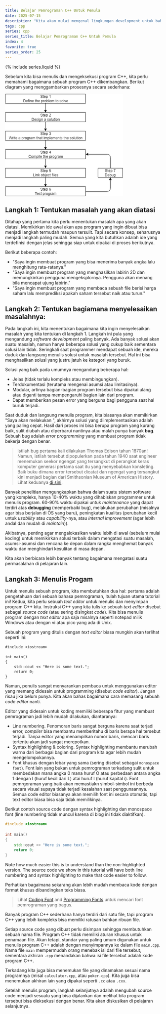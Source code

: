 ```yaml
---
title: Belajar Pemrograman C++ Untuk Pemula
date: 2025-07-15
description: "Kita akan mulai mengenal lingkungan development untuk bahasa pemrograman C++."
tags: cpp
series: cpp
series_title: Belajar Pemrograman C++ Untuk Pemula
index: 4
favorite: true
series_order: 25
---
```


{% include series.liquid %}

Sebelum kita bisa menulis dan mengeksekusi program C++, kita perlu memahami bagaimana sebuah program C++ dikembangkan. Berikut diagram yang menggambarkan prosesnya secara sederhana:

![](/assets/images/cpp/Development-min.png)

## Langkah 1: Tentukan masalah yang akan diatasi

Ditahap yang pertama kita perlu menentukan masalah apa yang akan diatasi. Memikirkan ide awal akan apa program yang ingin dibuat bisa menjadi langkah termudah maupun tersulit. Tapi secara konsep, seharusnya menjadi langkah paling mudah. Semua yang kita butuhkan adalah ide yang terdefinisi dengan jelas sehingga siap untuk dipakai di proses berikutnya. 

Berikut beberapa contoh:

- "Saya ingin membuat program yang bisa menerima banyak angka lalu menghitung rata-ratanya."
- "Saya ingin membuat program yang menghasilkan labirin 2D dan memungkinkan pengguna mengeksplornya. Pengguna akan menang bila mencapat ujung labirin."
- "Saya ingin membuat program yang membaca sebuah file berisi harga saham lalu memprediksi apakah saham tersebut naik atau turun."


## Langkah 2: Tentukan bagiamana menyelesaikan masalahnya:

Pada langkah ini, kita menentukan bagaimana kita ingin menyelesaikan masalah yang kita tentukan di langkah 1.  Langkah ini pula yang mengandung *software development* paling banyak. Ada banyak solusi akan suatu masalah, namun hanya beberapa solusi yang cukup baik sementara solusi lain tidak. Seringkali saat programmer mendapat sebuah ide, mereka duduk dan langsung menulis solusi untuk masalah tersebut. Hal ini bisa menghasilkan solusi yang justru jatuh ke kategori yang buruk. 


Solusi yang baik pada umumnya mengandung beberapa hal:

- Jelas (tidak terlalu kompleks atau membingungkan).
- Terdokumentasi (terutama mengenai asumsi atau limitasinya).
- Modular, artinya bagian-bagian program tersebut bisa dipakai ulang atau diganti tampa mempengaruhi bagian lain dari program. 
- Dapat memberikan pesan error yang berguna bagi pengguna saat hal buruk terjadi. 

Saat duduk dan langsung menulis program, kita biasanya akan memikirkan "Saya akan melakukan <sesuatu>", akhirnya solusi yang diimplementasikan adalah yang paling cepat. Hasil dari proses ini bisa berupa program yang kurang baik, sulit diubah atau diperbarui nantinya atau malah punya banyak **bug**. Sebuah bug adalah *error programming* yang membuat program tidak bekerja dengan benar. 


> Istilah bug pertama kali dilakukan Thomas Edison tahun 1870an! Namun, istilah tersebut dipopulerkan pada tahun 1940 saat engineer menemukan seekor ngengat yang tersangkut di perangkat keras komputer generasi pertama saat itu yang menyebabkan konsleting. Baik buku dimana error tersebut dicatat dan ngengat yang tersangkut kini menjadi bagian dari Smithsonian Museum of American History. Lihat keduanya [di sini](https://americanhistory.si.edu/collections/nmah_334663).

Banyak penelitian mengungkapkan bahwa dalam suatu sistem software yang kompleks, hanya 10-40% waktu yang dihabiskan programmer untuk menulis program. 60-90% waktu dipakai untuk *maintenance* yang dapat terdiri atas **debugging** (memperbaiki bug), melakukan perubahan (misalnya agar bisa berjalan di OS yang baru), peningkatan kualitas (perubahan kecil untuk *usability* atau *capability*-nya, atau *internal improvement* (agar lebih andal dan mudah di *maintain*)).

Akibatnya, penting agar mengalokasikan waktu lebih di awal (sebelum mulai koding) untuk memikirkan solusi terbaik dalam mengatasi suatu masalah, asumsi-asumsi dan rencana ke depan dalam rangka menghemat banyak waktu dan menghindari kesulitan di masa depan. 

Kita akan berbicara lebih banyak tentang bagaimana mengatasi suatu permasalahan di pelajaran lain. 

## Langkah 3: Menulis Progam

Untuk menulis sebuah program, kita membutuhkan dua hal: pertama adalah pengetahuan dari sebuah bahasa pemrograman, itulah tujuan utama tutorial ini! Kedua, kita perlu sebuah *text editor* untuk menulis dan menyimpan program C++ kita. Instruksi C++ yang kita tulis ke sebuah *text editor* disebut sebagai *source code* (atau sering disingkat *code*). Kita bisa menulis program dengan *text editor* apa saja misalnya seperti notepad milik Windows atau dengan vi atau pico yang ada di Unix. 

Sebuah program yang ditulis dengan *text editor* biasa mungkin akan terlihat seperti ini:


```
#include <iostream>

int main()
{
    std::cout << "Here is some text.";
    return 0;
}
```

Namun, penulis sangat menyarankan pembaca untuk menggunakan editor yang memang didesain untuk programming (disebut *code editor*). Jangan risau jika belum punya. Kita akan bahas bagaimana cara memasang sebuah *code editor* nanti. 

Editor yang didesain untuk koding memiliki beberapa fitur yang membuat pemrograman jadi lebih mudah dilakukan, diantaranya:

- Line numbering. Penomoran baris sangat berguna karena saat terjadi error, *compiler* bisa membantu memberitahu di baris berapa hal tersebut terjadi. Tanpa editor yang menampilkan nomor baris, mencari baris tertentu akan jadi sangat merepotkan. 
- Syntax highlighting & coloring. Syntax highlighting membantu merubah warna dari berbagai bagian dari program kita agar lebih mudah mengelompokannya. 
- Font khusus dengan lebar yang sama (sering disebut sebagai `monospace font`). Font lain yang bukan untuk pemrograman terkadang sulit untuk membedakan mana angka 0 mana huruf O atau perbedaan antara angka 1 dengan l (huruf kecil dari L) atai huruf I (huruf kapital i). Font pemrgoraman yang baik akan memastiakn simbol-simbol ini berbeda secara visual supaya tidak terjadi kesalahan saat penggunaannya. Semua code editor biasanya akan memilih font ini secara otomatis, tapi text editor biasa bisa saja tidak memilikinya. 


Berikut contoh source code dengan syntax highlighting dan monospace font (line numbering tidak muncul karena di blog ini tidak diaktifkan). 


```cpp
#include <iostream>

int main()
{
    std::cout << "Here is some text.";
    return 0;
}
```

Note how much easier this is to understand than the non-highlighted version. The source code we show in this tutorial will have both line numbering and syntax highlighting to make that code easier to follow.

Perhatikan bagaimana sekarang akan lebih mudah membaca kode dengan format khusus dibandingkan teks biasa. 

> Lihat [Coding Font](https://www.codingfont.com/) and [Programming Fonts](https://www.programmingfonts.org/) untuk mencari font pemrograman yang bagus.

Banyak program C++ sederhana hanya terdiri dari satu file, tapi program C++ yang lebih kompleks bisa memiliki ratusan bahkan ribuan file.

Setiap source code yang dibuat perlu disimpan sehingga membutuhkan sebuah nama file. Program C++ tidak memiliki aturan khusus untuk penamaan file. Akan tetapi, standar yang paling umum digunakan untuk menulis program C++ adalah dengan menyimpannya ke dalam file `main.cpp`. Nama file `main` mempermudah orang menebak isi dari file tersebut, sementara akhiran `.cpp` menandakan bahwa isi file tersebut adalah kode program C++. 

Terkadang kita juga bisa menemukan file yang dinamakan sesuai nama programnya (misal `calculator.cpp`, atau `poker.cpp`). Kita juga bisa menemukan akhiran lain yang dipakai seperti `.cc` atau `.cxx`.

Setelah menulis program, langkah selanjutnya adalah mengubah source code menjadi sesuatu yang bisa dijalankan dan melihat bila program tersebut bisa dieksekusi dengan benar. Kita akan diskusikan di pelajaran selanjutnya. 

